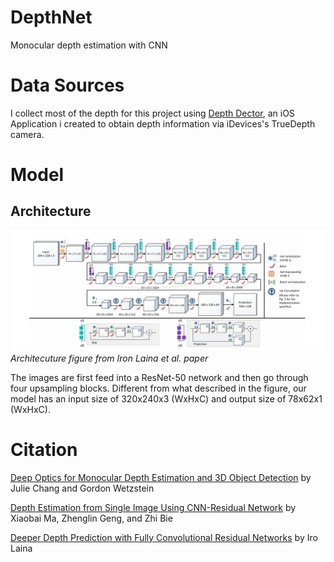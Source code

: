 # DepthNet
Monocular depth estimation with CNN

# Data Sources
I collect most of the depth for this project using [Depth Dector](https://github.com/Olament/DepthDetection), an iOS Application i created to obtain depth information via iDevices's TrueDepth camera.

# Model
## Architecture
![](https://github.com/Olament/DepthNet/blob/master/imgs/architecture.png)
*Architecuture figure from Iron Laina et al. paper*

The images are first feed into a ResNet-50 network and then go through four upsampling blocks. Different from what described in the figure, our model has an input size of  320x240x3 (WxHxC) and output size of 78x62x1 (WxHxC).

# Citation
[Deep Optics for Monocular Depth Estimation and 3D Object Detection](https://arxiv.org/abs/1904.08601) by Julie Chang and Gordon Wetzstein

[Depth Estimation from Single Image Using CNN-Residual Network](http://cs231n.stanford.edu/reports/2017/pdfs/203.pdf) by Xiaobai Ma, Zhenglin Geng, and Zhi Bie

[Deeper Depth Prediction with Fully Convolutional Residual Networks](https://arxiv.org/pdf/1606.00373.pdf) by Iro Laina
